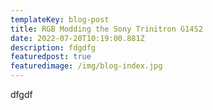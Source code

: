 ```yaml
---
templateKey: blog-post
title: RGB Modding the Sony Trinitron G14S2
date: 2022-07-20T10:19:00.881Z
description: fdgdfg
featuredpost: true
featuredimage: /img/blog-index.jpg
---
```

dfgdf